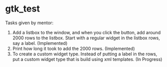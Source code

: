 # gtk_test

Tasks given by mentor:

1. Add a listbox to the window, and when you click the button, add around 2000 rows to the listbox. Start with a regular widget in the listbox rows, say a label.
  (Implemented)
2. Print how long it took to add the 2000 rows.
  (Implemented)
3. To create a custom widget type. Instead of putting a label in the rows, put a custom widget type that is build using xml templates.
  (In Progress)
